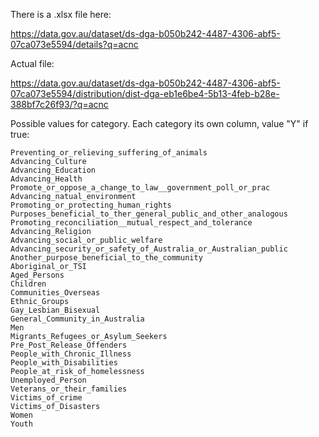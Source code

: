 There is a .xlsx file here:

https://data.gov.au/dataset/ds-dga-b050b242-4487-4306-abf5-07ca073e5594/details?q=acnc

Actual file:

https://data.gov.au/dataset/ds-dga-b050b242-4487-4306-abf5-07ca073e5594/distribution/dist-dga-eb1e6be4-5b13-4feb-b28e-388bf7c26f93/?q=acnc

Possible values for category. Each category its own column, value "Y" if true:

	Preventing_or_relieving_suffering_of_animals
	Advancing_Culture
	Advancing_Education
	Advancing_Health
	Promote_or_oppose_a_change_to_law__government_poll_or_prac	
	Advancing_natual_environment	
	Promoting_or_protecting_human_rights	
	Purposes_beneficial_to_ther_general_public_and_other_analogous	
	Promoting_reconciliation__mutual_respect_and_tolerance	
	Advancing_Religion	
	Advancing_social_or_public_welfare	
	Advancing_security_or_safety_of_Australia_or_Australian_public	
	Another_purpose_beneficial_to_the_community	
	Aboriginal_or_TSI	
	Aged_Persons	
	Children	
	Communities_Overseas	
	Ethnic_Groups	
	Gay_Lesbian_Bisexual	
	General_Community_in_Australia	
	Men	
	Migrants_Refugees_or_Asylum_Seekers	
	Pre_Post_Release_Offenders	
	People_with_Chronic_Illness	
	People_with_Disabilities	
	People_at_risk_of_homelessness	
	Unemployed_Person	
	Veterans_or_their_families	
	Victims_of_crime	
	Victims_of_Disasters	
	Women	
	Youth
